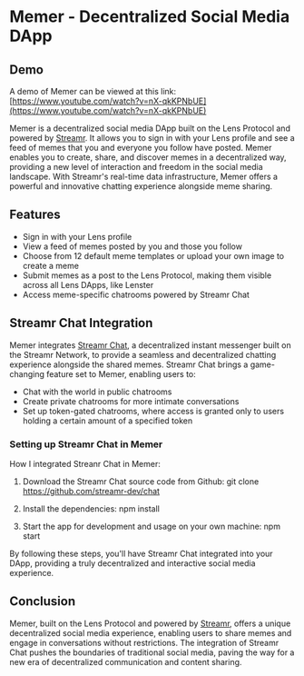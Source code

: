 # Memer - Decentralized Social Media DApp

## Demo

A demo of Memer can be viewed at this link: [https://www.youtube.com/watch?v=nX-qkKPNbUE](https://www.youtube.com/watch?v=nX-qkKPNbUE)

Memer is a decentralized social media DApp built on the Lens Protocol and powered by [Streamr](https://www.streamr.network/). It allows you to sign in with your Lens profile and see a feed of memes that you and everyone you follow have posted. Memer enables you to create, share, and discover memes in a decentralized way, providing a new level of interaction and freedom in the social media landscape. With Streamr's real-time data infrastructure, Memer offers a powerful and innovative chatting experience alongside meme sharing.

## Features

- Sign in with your Lens profile
- View a feed of memes posted by you and those you follow
- Choose from 12 default meme templates or upload your own image to create a meme
- Submit memes as a post to the Lens Protocol, making them visible across all Lens DApps, like Lenster
- Access meme-specific chatrooms powered by Streamr Chat

## Streamr Chat Integration

Memer integrates [Streamr Chat](https://www.streamr.network/thechat), a decentralized instant messenger built on the Streamr Network, to provide a seamless and decentralized chatting experience alongside the shared memes. Streamr Chat brings a game-changing feature set to Memer, enabling users to:

- Chat with the world in public chatrooms
- Create private chatrooms for more intimate conversations
- Set up token-gated chatrooms, where access is granted only to users holding a certain amount of a specified token

### Setting up Streamr Chat in Memer

How I integrated Streanr Chat in Memer:

1. Download the Streamr Chat source code from Github:
git clone https://github.com/streamr-dev/chat

2. Install the dependencies:
npm install

3. Start the app for development and usage on your own machine:
npm start

By following these steps, you'll have Streamr Chat integrated into your DApp, providing a truly decentralized and interactive social media experience.

## Conclusion

Memer, built on the Lens Protocol and powered by [Streamr](https://www.streamr.network/), offers a unique decentralized social media experience, enabling users to share memes and engage in conversations without restrictions. The integration of Streamr Chat pushes the boundaries of traditional social media, paving the way for a new era of decentralized communication and content sharing.


